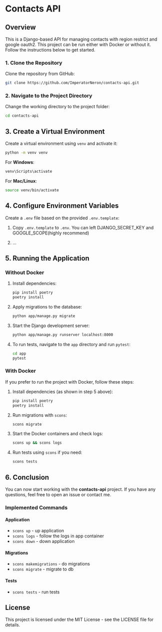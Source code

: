 # Contacts API
## Overview
This is a Django-based API for managing contacts with region restrict and google oauth2. This project can be run either with Docker or without it. Follow the instructions below to get started.

### 1. Clone the Repository
Clone the repository from GitHub:

```bash
git clone https://github.com/ImperatorNeron/contacts-api.git
```

### 2. Navigate to the Project Directory
Change the working directory to the project folder:

```bash
cd contacts-api
```

## 3. Create a Virtual Environment

Create a virtual environment using `venv` and activate it:

```bash
python -m venv venv
```

For **Windows**:

```bash
venv\Scripts\activate
```

For **Mac/Linux**:

```bash
source venv/bin/activate
```

## 4. Configure Environment Variables

Create a `.env` file based on the provided `.env.template`:

1. Copy `.env.template` to `.env`. You can left DJANGO_SECRET_KEY and GOOGLE_SCOPE(highly recommend)
   
2. ...

## 5. Running the Application

### Without Docker

1. Install dependencies:

   ```bash
   pip install poetry
   poetry install
   ```

2. Apply migrations to the database:

   ```bash
   python app/manage.py migrate
   ```

3. Start the Django development server:

   ```bash
   python app/manage.py runserver localhost:8000
   ```

4. To run tests, navigate to the `app` directory and run `pytest`:

   ```bash
   cd app
   pytest
   ```

### With Docker

If you prefer to run the project with Docker, follow these steps:

1. Install dependencies (as shown in step 5 above):

   ```bash
   pip install poetry
   poetry install
   ```

2. Run migrations with `scons`:

   ```bash
   scons migrate
   ```

3. Start the Docker containers and check logs:

   ```bash
   scons up && scons logs
   ```

4. Run tests using `scons` if you need:

   ```bash
   scons tests
   ```

## 6. Conclusion

You can now start working with the **contacts-api** project. If you have any questions, feel free to open an issue or contact me.

### Implemented Commands
#### Application

- ```scons up``` - up application
- ```scons logs``` - follow the logs in app container
- ```scons down``` - down application

#### Migrations
- ```scons makemigrations``` - do migrations
- ```scons migrate``` - migrate to db

#### Tests
- ```scons tests``` - run tests

## License
This project is licensed under the MIT License - see the LICENSE file for details.